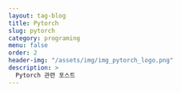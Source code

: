 ```yaml
---
layout: tag-blog
title: Pytorch
slug: pytorch
category: programing
menu: false
order: 2
header-img: "/assets/img/img_pytorch_logo.png"
description: >
  Pytorch 관련 포스트
---
```

